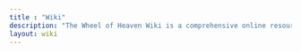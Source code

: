 ```yaml
---
title : "Wiki"
description: "The Wheel of Heaven Wiki is a comprehensive online resource that serves as an extensive repository of information related to the website's core themes. It features a wide range of articles, covering various aspects of the hypothesis about the role of advanced extraterrestrial civilization in shaping human history and the development of life on Earth. It's an invaluable tool for users seeking a deeper understanding of the site's exploration of humanity's cosmic connections and origins."
layout: wiki
---
```

